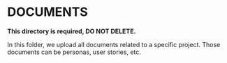 # DOCUMENTS

**This directory is required, DO NOT DELETE.**

In this folder, we upload all documents related to a specific project. Those documents can be personas, user stories, etc.
